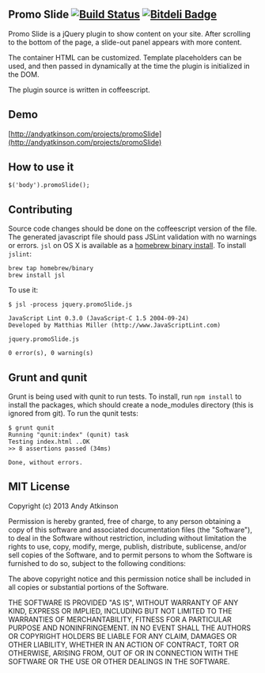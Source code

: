 ## Promo Slide [![Build Status](https://travis-ci.org/andyatkinson/promoSlide.png?branch=master)](https://travis-ci.org/andyatkinson/promoSlide) [![Bitdeli Badge](https://d2weczhvl823v0.cloudfront.net/andyatkinson/promoslide/trend.png)](https://bitdeli.com/free "Bitdeli Badge")

Promo Slide is a jQuery plugin to show content on your site. After scrolling to the bottom of the page, a slide-out panel appears with more content. 

The container HTML can be customized. Template placeholders can be used, and then passed in dynamically at the time the plugin is initialized in the DOM.

The plugin source is written in coffeescript.

## Demo
[http://andyatkinson.com/projects/promoSlide](http://andyatkinson.com/projects/promoSlide)

## How to use it

    $('body').promoSlide();


## Contributing
Source code changes should be done on the coffeescript version of the file. The generated javascript file should pass JSLint validation with no warnings or errors. `jsl` on OS X is available as a [homebrew binary install](https://github.com/Homebrew/homebrew-binary). To install `jslint`:

    brew tap homebrew/binary
    brew install jsl

To use it:

    $ jsl -process jquery.promoSlide.js

    JavaScript Lint 0.3.0 (JavaScript-C 1.5 2004-09-24)
    Developed by Matthias Miller (http://www.JavaScriptLint.com)

    jquery.promoSlide.js

    0 error(s), 0 warning(s)

## Grunt and qunit
Grunt is being used with qunit to run tests. To install, run `npm install` to install the packages, which should create a node_modules directory (this is ignored from git). To run the qunit tests:

    $ grunt qunit
    Running "qunit:index" (qunit) task
    Testing index.html ..OK
    >> 8 assertions passed (34ms)
    
    Done, without errors.

## MIT License
Copyright (c) 2013 Andy Atkinson

Permission is hereby granted, free of charge, to any person obtaining a copy of this software and associated documentation files (the "Software"), to deal in the Software without restriction, including without limitation the rights to use, copy, modify, merge, publish, distribute, sublicense, and/or sell copies of the Software, and to permit persons to whom the Software is furnished to do so, subject to the following conditions:

The above copyright notice and this permission notice shall be included in all copies or substantial portions of the Software.

THE SOFTWARE IS PROVIDED "AS IS", WITHOUT WARRANTY OF ANY KIND, EXPRESS OR IMPLIED, INCLUDING BUT NOT LIMITED TO THE WARRANTIES OF MERCHANTABILITY, FITNESS FOR A PARTICULAR PURPOSE AND NONINFRINGEMENT. IN NO EVENT SHALL THE AUTHORS OR COPYRIGHT HOLDERS BE LIABLE FOR ANY CLAIM, DAMAGES OR OTHER LIABILITY, WHETHER IN AN ACTION OF CONTRACT, TORT OR OTHERWISE, ARISING FROM, OUT OF OR IN CONNECTION WITH THE SOFTWARE OR THE USE OR OTHER DEALINGS IN THE SOFTWARE.



